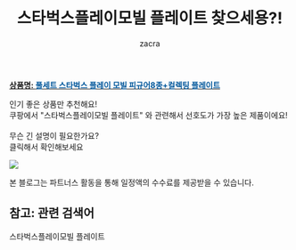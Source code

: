 ﻿---
layout: post
title:  "스타벅스플레이모빌 플레이트 찾으세용?!"
author: zacra
categories: [ 아이템 ]
tags: [스타벅스플레이모빌 플레이트]
image: https://static.coupangcdn.com/image/vendor_inventory/81a5/f7d9699f1d257e6703139582b7151c41c00f2cc558396a412abdeff4c9ce.jpg 
description: "쿠팡에서 스타벅스플레이모빌 플레이트 관련 키워드로 가장 고객 선호도가 높은 제품이랍니다."
rating: 4.5
---

<a href="https://link.coupang.com/re/AFFSDP?lptag=AF8407795&pageKey=4808633973&itemId=6182310554&vendorItemId=73478330557&traceid=V0-153-09345b223baa5e02"><b>상품명: <font color='#01579B'>풀세트 스타벅스 플레이 모빌 피규어8종+컬렉팅 플레이트</font></b></a>

인기 좋은 상품만 추천해요!<br/>
쿠팡에서 "스타벅스플레이모빌 플레이트" 와 관련해서 선호도가 가장 높은 제품이에요!<br/><br/>
무슨 긴 설명이 필요한가요?  
클릭해서 확인해보세요


<a href="https://link.coupang.com/re/AFFSDP?lptag=AF8407795&pageKey=4808633973&itemId=6182310554&vendorItemId=73478330557&traceid=V0-153-09345b223baa5e02"><img src="https://thumbnail7.coupangcdn.com/thumbnails/remote/q89/image/vendor_inventory/f7b6/6725c4d9a57a960406570e5998cbb26d11dcbcde9b61315a6c5474942ad3.jpg"></a> 

본 블로그는 파트너스 활동을 통해 일정액의 수수료를 제공받을 수 있습니다.

## 참고: 관련 검색어    
스타벅스플레이모빌 플레이트